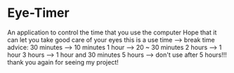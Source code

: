 # Eye-Timer
An application to control the time that you use the computer
Hope that it can let you take good care of your eyes
this is a use time --> break time advice:
30 minutes --> 10 minutes
1 hour     --> 20 ~ 30 minutes
2 hours    --> 1 hour
3 hours    --> 1 hour and 30 minutes
5 hours    --> don't use after 5 hours!!!
thank you again for seeing my project!
